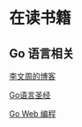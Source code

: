 # 在读书籍
## Go 语言相关
[李文周的博客](https://www.liwenzhou.com/posts/Go/golang-menu/)

[Go语言圣经](https://books.studygolang.com/gopl-zh/ch0/ch0-01.html)

[Go Web 编程](https://learnku.com/docs/build-web-application-with-golang)
